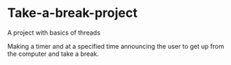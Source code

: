 # Take-a-break-project

A project with basics of threads

Making a timer and at a specified time announcing the user to get up from the computer and take a break.
